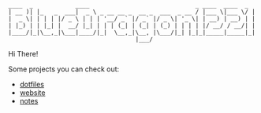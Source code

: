
<!--
**bluedragon1221/bluedragon1221** is a ✨ _special_ ✨ repository because its `README.md` (this file) appears on your GitHub profile.

-->

```
____  _            ____                              _ ____  ____  _
| __ )| |_   _  ___|  _ \ _ __ __ _  __ _  ___  _ __ / |___ \|___ \/ |
|  _ \| | | | |/ _ \ | | | '__/ _` |/ _` |/ _ \| '_ \| | __) | __) | |
| |_) | | |_| |  __/ |_| | | | (_| | (_| | (_) | | | | |/ __/ / __/| |
|____/|_|\__,_|\___|____/|_|  \__,_|\__, |\___/|_| |_|_|_____|_____|_|
                                    |___/
```
Hi There!

Some projects you can check out:
- [dotfiles](https://github.com/bluedragon1221/dotfiles)
- [website](https://bluedragon1221.github.io)
- [notes](https://github.com/bluedragon1221/notes)
